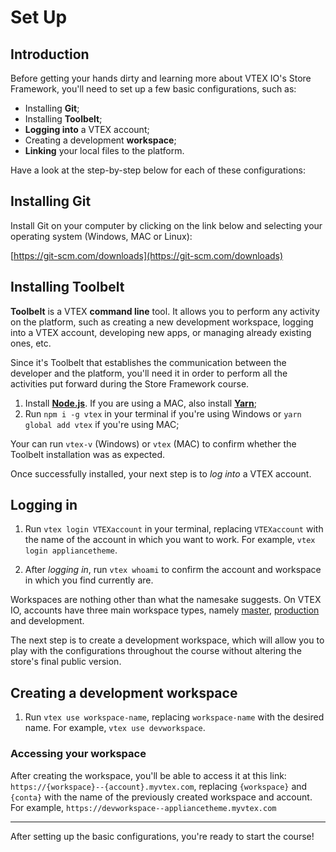 # Set Up

## Introduction 

Before getting your hands dirty and learning more about VTEX IO's Store Framework, you'll need to set up a few basic configurations, such as:

- Installing **Git**; 
- Installing **Toolbelt**; 
- **Logging into** a VTEX account;
- Creating a development **workspace**;
- **Linking** your local files to the platform.

Have a look at the step-by-step below for each of these configurations:

## Installing Git 

Install Git on your computer by clicking on the link below and selecting your operating system (Windows, MAC or Linux):

[https://git-scm.com/downloads](https://git-scm.com/downloads)


## Installing Toolbelt

**Toolbelt** is a VTEX **command line** tool. It allows you to perform any activity on the platform, such as creating a new development workspace, logging into a VTEX account, developing new apps, or managing already existing ones, etc.

Since it's Toolbelt that establishes the communication between the developer and the platform, you'll need it in order to perform all the activities put forward during the Store Framework course. 

1. Install [**Node.js**](https://nodejs.org/). If you are using a MAC, also install [**Yarn**](https://yarnpkg.com/);
2. Run `npm i -g vtex` in your terminal if you're using Windows or `yarn global add vtex` if you're using MAC;

Your can run `vtex-v` (Windows) or `vtex` (MAC) to confirm whether the Toolbelt installation was as expected.

Once successfully installed, your next step is to *log into* a VTEX account. 

## Logging in

1. Run `vtex login VTEXaccount` in your terminal, replacing `VTEXaccount` with the name of the account in which you want to work. For example, `vtex login appliancetheme`.

2. After *logging in*, run `vtex whoami` to confirm the account and workspace in which you find currently are.

Workspaces are nothing other than what the namesake suggests. On VTEX IO, accounts have three main workspace types, namely [master](https://vtex.io/docs/recipes/store/promoting-a-workspace-to-master), [production](https://vtex.io/docs/recipes/store/creating-a-production-workspace) and development. 

The next step is to create a development workspace, which will allow you to play with the configurations throughout the course without altering the store's final public version.

## Creating a development workspace 

1. Run `vtex use workspace-name`, replacing `workspace-name` with the desired name. For example, `vtex use devworkspace`.

### Accessing your workspace

After creating the workspace, you'll be able to access it at this link: `https://{workspace}--{account}.myvtex.com`, replacing `{workspace}` and `{conta}` with the name of the previously created workspace and account. For example, `https://devworkspace--appliancetheme.myvtex.com`

---

After setting up the basic configurations, you're ready to start the course!
